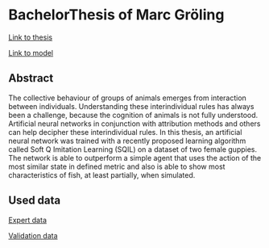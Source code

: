 # BachelorThesis of Marc Gröling

[Link to thesis](http://www.mi.fu-berlin.de/inf/groups/ag-ki/Theses/Completed-theses/Bachelor-theses/2021/Groeling/index.html)

[Link to model](https://git.imp.fu-berlin.de/bioroboticslab/robofish/fish_models)

## Abstract

The collective behaviour of groups of animals emerges from interaction between individuals. Understanding these interindividual rules has always been a challenge, because the cognition of animals is not fully understood. Artificial neural networks in conjunction with attribution methods and others can help decipher these interindividual rules. In this thesis, an artificial neural network was trained with a recently proposed learning algorithm called Soft Q Imitation Learning (SQIL) on a dataset of two female guppies. The network  is able to outperform a simple agent that uses the action of the most similar state in defined metric and also is able to show most characteristics of fish, at least partially, when simulated.

## Used data

[Expert data](https://github.com/marc131183/BachelorThesis/tree/master/Fish/Guppy/data)

[Validation data](https://github.com/marc131183/BachelorThesis/tree/master/Fish/Guppy/validationData)



